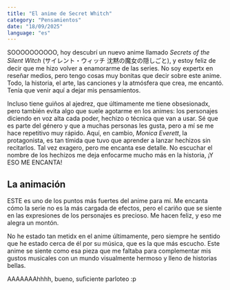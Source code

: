 ```yaml
---
title: "El anime de Secret Whitch"
category: "Pensamientos"
date: "18/09/2025"
language: "es"
---
```


SOOOOOOOOOO, hoy descubrí un nuevo anime llamado *Secrets of the Silent Witch* (サイレント・ウィッチ 沈黙の魔女の隠しごと), y estoy feliz de decir que me hizo volver a enamorarme de las series. No soy expertx en reseñar medios, pero tengo cosas muy bonitas que decir sobre este anime. Todo, la historia, el arte, las canciones y la atmósfera que crea, me encantó. Tenía que venir aquí a dejar mis pensamientos.

Incluso tiene guiños al ajedrez, que últimamente me tiene obsesionadx, pero también evita algo que suele agotarme en los animes: los personajes diciendo en voz alta cada poder, hechizo o técnica que van a usar. Sé que es parte del género y que a muchas personas les gusta, pero a mí se me hace repetitivo muy rápido. Aquí, en cambio, *Monica Everett*, la protagonista, es tan tímida que tuvo que aprender a lanzar hechizos sin recitarlos. Tal vez exagero, pero me encanta ese detalle. No escuchar el nombre de los hechizos me deja enfocarme mucho más en la historia, ¡Y ESO ME ENCANTA!

## La animación
ESTE es uno de los puntos más fuertes del anime para mí. Me encanta cómo la serie no es la más cargada de efectos, pero el cariño que se siente en las expresiones de los personajes es precioso. Me hacen feliz, y eso me alegra un montón.  

No he estado tan metidx en el anime últimamente, pero siempre he sentido que he estado cerca de él por su música, que es la que más escucho. Este anime se siente como esa pieza que me faltaba para complementar mis gustos musicales con un mundo visualmente hermoso y lleno de historias bellas.

AAAAAAAhhhh, bueno, suficiente parloteo :p